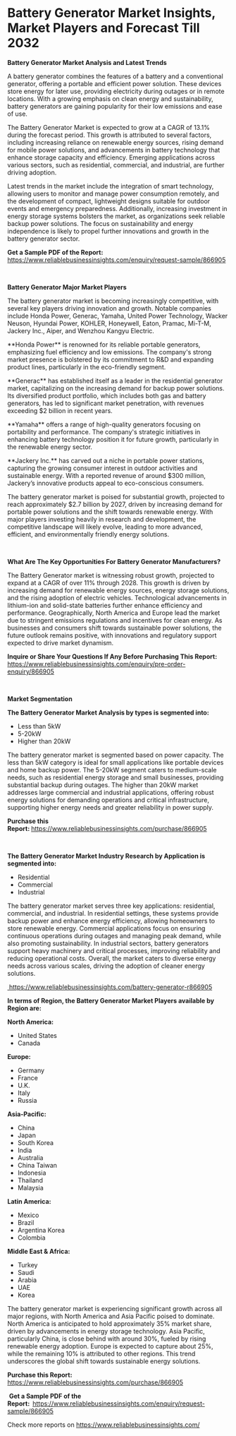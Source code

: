 <p><h1>Battery Generator Market Insights, Market Players and Forecast Till 2032</h1></p><p><strong>Battery Generator Market Analysis and Latest Trends</strong></p>
<p><p>A battery generator combines the features of a battery and a conventional generator, offering a portable and efficient power solution. These devices store energy for later use, providing electricity during outages or in remote locations. With a growing emphasis on clean energy and sustainability, battery generators are gaining popularity for their low emissions and ease of use.</p><p>The Battery Generator Market is expected to grow at a CAGR of 13.1% during the forecast period. This growth is attributed to several factors, including increasing reliance on renewable energy sources, rising demand for mobile power solutions, and advancements in battery technology that enhance storage capacity and efficiency. Emerging applications across various sectors, such as residential, commercial, and industrial, are further driving adoption.</p><p>Latest trends in the market include the integration of smart technology, allowing users to monitor and manage power consumption remotely, and the development of compact, lightweight designs suitable for outdoor events and emergency preparedness. Additionally, increasing investment in energy storage systems bolsters the market, as organizations seek reliable backup power solutions. The focus on sustainability and energy independence is likely to propel further innovations and growth in the battery generator sector.</p></p>
<p><strong>Get a Sample PDF of the Report:&nbsp;</strong> <a href="https://www.reliablebusinessinsights.com/enquiry/request-sample/866905?utm_campaign=2789&utm_medium=2&utm_source=Github&utm_content=ia&utm_term=07042025&utm_id=battery-generator">https://www.reliablebusinessinsights.com/enquiry/request-sample/866905</a></p>
<p>&nbsp;</p>
<p><strong>Battery Generator Major Market Players</strong></p>
<p><p>The battery generator market is becoming increasingly competitive, with several key players driving innovation and growth. Notable companies include Honda Power, Generac, Yamaha, United Power Technology, Wacker Neuson, Hyundai Power, KOHLER, Honeywell, Eaton, Pramac, Mi-T-M, Jackery Inc., Aiper, and Wenzhou Kangyu Electric.</p><p>**Honda Power** is renowned for its reliable portable generators, emphasizing fuel efficiency and low emissions. The company's strong market presence is bolstered by its commitment to R&D and expanding product lines, particularly in the eco-friendly segment. </p><p>**Generac** has established itself as a leader in the residential generator market, capitalizing on the increasing demand for backup power solutions. Its diversified product portfolio, which includes both gas and battery generators, has led to significant market penetration, with revenues exceeding $2 billion in recent years.</p><p>**Yamaha** offers a range of high-quality generators focusing on portability and performance. The company's strategic initiatives in enhancing battery technology position it for future growth, particularly in the renewable energy sector.</p><p>**Jackery Inc.** has carved out a niche in portable power stations, capturing the growing consumer interest in outdoor activities and sustainable energy. With a reported revenue of around $300 million, Jackery’s innovative products appeal to eco-conscious consumers.</p><p>The battery generator market is poised for substantial growth, projected to reach approximately $2.7 billion by 2027, driven by increasing demand for portable power solutions and the shift towards renewable energy. With major players investing heavily in research and development, the competitive landscape will likely evolve, leading to more advanced, efficient, and environmentally friendly energy solutions.</p></p>
<p>&nbsp;</p>
<p><strong>What Are The Key Opportunities For Battery Generator Manufacturers?</strong></p>
<p><p>The Battery Generator market is witnessing robust growth, projected to expand at a CAGR of over 11% through 2028. This growth is driven by increasing demand for renewable energy sources, energy storage solutions, and the rising adoption of electric vehicles. Technological advancements in lithium-ion and solid-state batteries further enhance efficiency and performance. Geographically, North America and Europe lead the market due to stringent emissions regulations and incentives for clean energy. As businesses and consumers shift towards sustainable power solutions, the future outlook remains positive, with innovations and regulatory support expected to drive market dynamism.</p></p>
<p><strong>Inquire or Share Your Questions If Any Before Purchasing This Report:</strong> <a href="https://www.reliablebusinessinsights.com/enquiry/pre-order-enquiry/866905?utm_campaign=2789&utm_medium=2&utm_source=Github&utm_content=ia&utm_term=07042025&utm_id=battery-generator">https://www.reliablebusinessinsights.com/enquiry/pre-order-enquiry/866905</a></p>
<p>&nbsp;</p>
<p><strong>Market Segmentation</strong></p>
<p><strong>The Battery Generator Market Analysis by types is segmented into:</strong></p>
<p><ul><li>Less than 5kW</li><li>5-20kW</li><li>Higher than 20kW</li></ul></p>
<p><p>The battery generator market is segmented based on power capacity. The less than 5kW category is ideal for small applications like portable devices and home backup power. The 5-20kW segment caters to medium-scale needs, such as residential energy storage and small businesses, providing substantial backup during outages. The higher than 20kW market addresses large commercial and industrial applications, offering robust energy solutions for demanding operations and critical infrastructure, supporting higher energy needs and greater reliability in power supply.</p></p>
<p><strong>Purchase this Report:&nbsp;</strong><a href="https://www.reliablebusinessinsights.com/purchase/866905?utm_campaign=2789&utm_medium=2&utm_source=Github&utm_content=ia&utm_term=07042025&utm_id=battery-generator">https://www.reliablebusinessinsights.com/purchase/866905</a></p>
<p>&nbsp;</p>
<p><strong>The Battery Generator Market Industry Research by Application is segmented into:</strong></p>
<p><ul><li>Residential</li><li>Commercial</li><li>Industrial</li></ul></p>
<p><p>The battery generator market serves three key applications: residential, commercial, and industrial. In residential settings, these systems provide backup power and enhance energy efficiency, allowing homeowners to store renewable energy. Commercial applications focus on ensuring continuous operations during outages and managing peak demand, while also promoting sustainability. In industrial sectors, battery generators support heavy machinery and critical processes, improving reliability and reducing operational costs. Overall, the market caters to diverse energy needs across various scales, driving the adoption of cleaner energy solutions.</p></p>
<p><a href="https://www.reliablebusinessinsights.com/battery-generator-r866905?utm_campaign=2789&utm_medium=2&utm_source=Github&utm_content=ia&utm_term=07042025&utm_id=battery-generator">&nbsp;https://www.reliablebusinessinsights.com/battery-generator-r866905</a></p>
<p><strong>In terms of Region, the Battery Generator Market Players available by Region are:</strong></p>
<p>
    <p> <strong> North America: </strong>
        <ul>
            <li>United States</li>
            <li>Canada</li>
        </ul>
        </p> 
    <p> <strong> Europe: </strong>
        <ul>
            <li>Germany</li>
            <li>France</li>
            <li>U.K.</li>
            <li>Italy</li>
            <li>Russia</li>
        </ul>
        </p> 
    <p> <strong> Asia-Pacific: </strong>
        <ul>
            <li>China</li>
            <li>Japan</li>
            <li>South Korea</li>
            <li>India</li>
            <li>Australia</li>
            <li>China Taiwan</li>
            <li>Indonesia</li>
            <li>Thailand</li>
            <li>Malaysia</li>
        </ul>
        </p> 
    <p> <strong> Latin America: </strong>
        <ul>
            <li>Mexico</li>
            <li>Brazil</li>
            <li>Argentina Korea</li>
            <li>Colombia</li>
        </ul>
        </p> 
    <p> <strong> Middle East & Africa: </strong>
        <ul>
            <li>Turkey</li>
            <li>Saudi</li>
            <li>Arabia</li>
            <li>UAE</li>
            <li>Korea</li>
        </ul>
    </p>
    </p>
<p><p>The battery generator market is experiencing significant growth across all major regions, with North America and Asia Pacific poised to dominate. North America is anticipated to hold approximately 35% market share, driven by advancements in energy storage technology. Asia Pacific, particularly China, is close behind with around 30%, fueled by rising renewable energy adoption. Europe is expected to capture about 25%, while the remaining 10% is attributed to other regions. This trend underscores the global shift towards sustainable energy solutions.</p></p>
<p><strong>Purchase this Report: </strong><a href="https://www.reliablebusinessinsights.com/purchase/866905?utm_campaign=2789&utm_medium=2&utm_source=Github&utm_content=ia&utm_term=07042025&utm_id=battery-generator">https://www.reliablebusinessinsights.com/purchase/866905</a></p>
<p>&nbsp;<strong>Get a Sample PDF of the Report:&nbsp;&nbsp;</strong><a href="https://www.reliablebusinessinsights.com/enquiry/request-sample/866905?utm_campaign=2789&utm_medium=2&utm_source=Github&utm_content=ia&utm_term=07042025&utm_id=battery-generator">https://www.reliablebusinessinsights.com/enquiry/request-sample/866905</a></p>
<p><strong></strong></p>
<p>Check more reports on <a href="https://www.reliablebusinessinsights.com/?utm_campaign=2789&utm_medium=2&utm_source=Github&utm_content=ia&utm_term=07042025&utm_id=battery-generator">https://www.reliablebusinessinsights.com/</a></p>